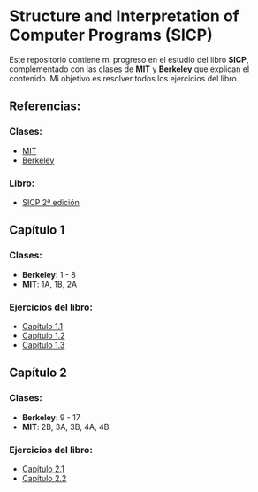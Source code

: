 # Structure and Interpretation of Computer Programs (SICP)

Este repositorio contiene mi progreso en el estudio del libro **SICP**, complementado con las clases de **MIT** y **Berkeley** que explican el contenido. Mi objetivo es resolver todos los ejercicios del libro.

## Referencias:
### Clases:
- [MIT](https://ocw.mit.edu/courses/6-001-structure-and-interpretation-of-computer-programs-spring-2005/video_galleries/video-lectures/)
- [Berkeley](https://archive.org/details/ucberkeley-webcast-PL3E89002AA9B9879E?sort=title)

### Libro:
- [SICP 2ª edición](https://mitp-content-server.mit.edu/books/content/sectbyfn/books_pres_0/6515/sicp.zip/full-text/book/book.html)

## Capítulo 1
### Clases: 
- **Berkeley**: 1 - 8
- **MIT**: 1A, 1B, 2A
    
### Ejercicios del libro:
- [Capítulo 1.1](/SICP/capitulo-1/cap-1.1/)
- [Capítulo 1.2](/SICP/capitulo-1/cap-1.2/)
- [Capítulo 1.3](/SICP/capitulo-1/cap-1.3/)

## Capítulo 2
### Clases: 
- **Berkeley**: 9 - 17
- **MIT**: 2B, 3A, 3B, 4A, 4B

### Ejercicios del libro:
- [Capítulo 2.1](/SICP/capitulo-2/cap-2.1/)
- [Capítulo 2.2](/SICP/capitulo-2/cap-2.2/)
